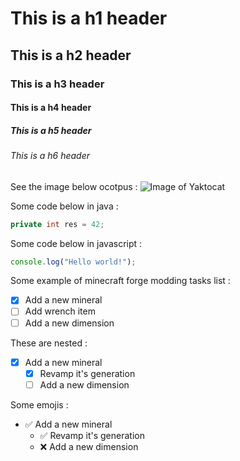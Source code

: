 # This is a h1 header
## This is a h2 header
### This is a h3 header
#### This is a h4 header
##### This is a h5 header
###### This is a h6 header

See the image below ocotpus :
![Image of Yaktocat](https://octodex.github.com/images/yaktocat.png)

Some code below in java :
``` java
private int res = 42;
```

Some code below in javascript :
``` javascript
console.log("Hello world!");
```

Some example of minecraft forge modding tasks list :
- [x] Add a new mineral
- [ ] Add wrench item
- [ ] Add a new dimension

These are nested :
- [x] Add a new mineral
  - [x] Revamp it's generation
  - [ ] Add a new dimension
     
Some emojis :
- ✅ Add a new mineral
  - ✅ Revamp it's generation
  - ❌ Add a new dimension
